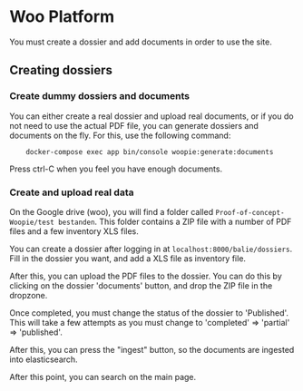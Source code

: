 # Woo Platform

You must create a dossier and add documents in order to use the site.

## Creating dossiers

### Create dummy dossiers and documents

You can either create a real dossier and upload real documents, or if you do not need to use the
actual PDF file, you can generate dossiers and documents on the fly. For this, use the following
command:

```shell
    docker-compose exec app bin/console woopie:generate:documents
```

Press ctrl-C when you feel you have enough documents.

### Create and upload real data

On the Google drive (woo), you will find a folder called `Proof-of-concept-Woopie/test bestanden`.
This folder contains a ZIP file with a number of PDF files and a few inventory XLS files.

You can create a dossier after logging in at `localhost:8000/balie/dossiers`. Fill in the dossier
you want, and add a XLS file as inventory file.

After this, you can upload the PDF files to the dossier. You can do this by clicking on the dossier
'documents' button, and drop the ZIP file in the dropzone.

Once completed, you must change the status of the dossier to 'Published'. This will take a few
attempts as you must change to 'completed' => 'partial' => 'published'.

After this, you can press the "ingest" button, so the documents are ingested into elasticsearch.

After this point, you can search on the main page.
